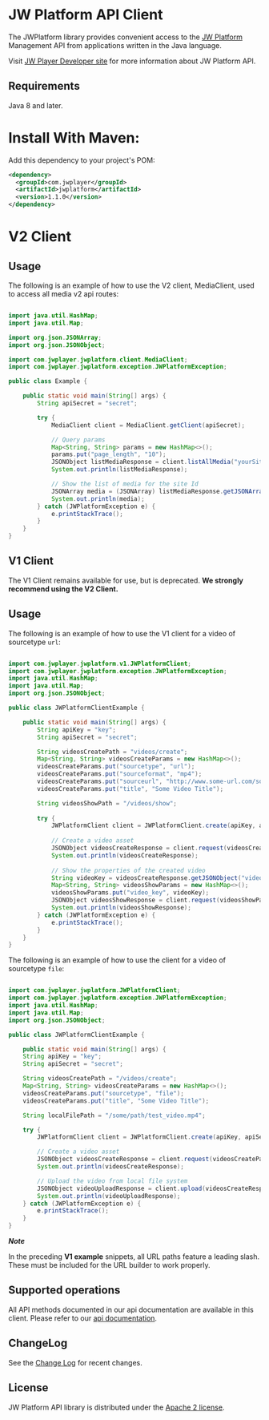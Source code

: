 # JW Platform API Client

The JWPlatform library provides convenient access to the
[JW Platform](https://www.jwplayer.com/products/jwplatform/)
Management API from applications written in the Java language.

Visit [JW Player Developer site](https://developer.jwplayer.com/jw-platform/)
for more information about JW Platform API.

## Requirements

Java 8 and later.

# Install With Maven:

Add this dependency to your project's POM:

```xml
<dependency>
  <groupId>com.jwplayer</groupId>
  <artifactId>jwplatform</artifactId>
  <version>1.1.0</version>
</dependency>
```

# V2 Client ##

## Usage

The following is an example of how to use the V2 client, MediaClient, used to access all media v2 api routes:

```java

import java.util.HashMap;
import java.util.Map;

import org.json.JSONArray;
import org.json.JSONObject;

import com.jwplayer.jwplatform.client.MediaClient;
import com.jwplayer.jwplatform.exception.JWPlatformException;

public class Example {

	public static void main(String[] args) {
		String apiSecret = "secret";

		try {
			MediaClient client = MediaClient.getClient(apiSecret);

			// Query params
			Map<String, String> params = new HashMap<>();
			params.put("page_length", "10");
			JSONObject listMediaResponse = client.listAllMedia("yourSiteId", params);
			System.out.println(listMediaResponse);

			// Show the list of media for the site Id
			JSONArray media = (JSONArray) listMediaResponse.getJSONArray("media");
			System.out.println(media);
		} catch (JWPlatformException e) {
			e.printStackTrace();
		}
	}
}

```

## V1 Client ##

The V1 Client remains available for use, but is deprecated. **We strongly recommend using the V2 Client.**

## Usage

The following is an example of how to use the V1 client for a video of sourcetype `url`:

```java

import com.jwplayer.jwplatform.v1.JWPlatformClient;
import com.jwplayer.jwplatform.exception.JWPlatformException;
import java.util.HashMap;
import java.util.Map;
import org.json.JSONObject;

public class JWPlatformClientExample {

    public static void main(String[] args) {
        String apiKey = "key";
        String apiSecret = "secret";

        String videosCreatePath = "videos/create";
        Map<String, String> videosCreateParams = new HashMap<>();
        videosCreateParams.put("sourcetype", "url");
        videosCreateParams.put("sourceformat", "mp4");
        videosCreateParams.put("sourceurl", "http://www.some-url.com/some-video.mp4");
        videosCreateParams.put("title", "Some Video Title");

        String videosShowPath = "/videos/show";
        
        try {            
            JWPlatformClient client = JWPlatformClient.create(apiKey, apiSecret);
            
            // Create a video asset
            JSONObject videosCreateResponse = client.request(videosCreatePath, videosCreateParams);
            System.out.println(videosCreateResponse);
            
            // Show the properties of the created video
            String videoKey = videosCreateResponse.getJSONObject("video").getString("key");
            Map<String, String> videosShowParams = new HashMap<>();
            videosShowParams.put("video_key", videoKey);
            JSONObject videosShowResponse = client.request(videosShowPath, videosShowParams);
            System.out.println(videosShowResponse);
        } catch (JWPlatformException e) {
            e.printStackTrace();
        }
    }
}

```

The following is an example of how to use the client for a video of sourcetype `file`:

```java

import com.jwplayer.jwplatform.JWPlatformClient;
import com.jwplayer.jwplatform.exception.JWPlatformException;
import java.util.HashMap;
import java.util.Map;
import org.json.JSONObject;

public class JWPlatformClientExample {

    public static void main(String[] args) {
    String apiKey = "key";
    String apiSecret = "secret";

    String videosCreatePath = "/videos/create";
    Map<String, String> videosCreateParams = new HashMap<>();
    videosCreateParams.put("sourcetype", "file");
    videosCreateParams.put("title", "Some Video Title");

    String localFilePath = "/some/path/test_video.mp4";

    try {
        JWPlatformClient client = JWPlatformClient.create(apiKey, apiSecret);

        // Create a video asset
        JSONObject videosCreateResponse = client.request(videosCreatePath, videosCreateParams);
        System.out.println(videosCreateResponse);

        // Upload the video from local file system
        JSONObject videoUploadResponse = client.upload(videosCreateResponse, localFilePath);
        System.out.println(videoUploadResponse);
    } catch (JWPlatformException e) {
        e.printStackTrace();
    }
}
```
_**Note**_

In the preceding **V1 example** snippets, all URL paths feature a leading slash. These must be included
for the URL builder to work properly.

## Supported operations

All API methods documented in our api documentation are available in this client. 
Please refer to our [api documentation](https://developer.jwplayer.com/jwplayer/reference).

## ChangeLog 
See the [Change Log](CHANGELOG.md) for recent changes.

## License

JW Platform API library is distributed under the
[Apache 2 license](LICENSE).
